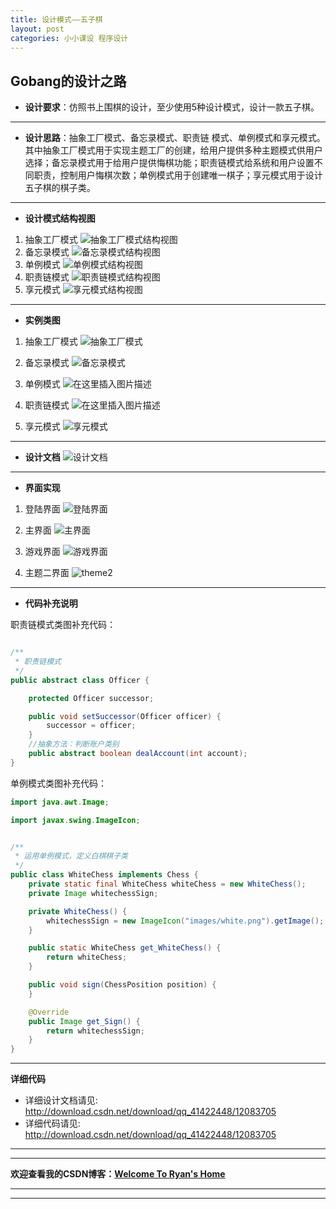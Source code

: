 ```yaml
---
title: 设计模式——五子棋
layout: post
categories: 小小课设 程序设计
---
```



## Gobang的设计之路

- **设计要求**：仿照书上围棋的设计，至少使用5种设计模式，设计一款五子棋。
---
- **设计思路**：抽象工厂模式、备忘录模式、职责链
模式、单例模式和享元模式。其中抽象工厂模式用于实现主题工厂的创建，给用户提供多种主题模式供用户选择；备忘录模式用于给用户提供悔棋功能；职责链模式给系统和用户设置不同职责，控制用户悔棋次数；单例模式用于创建唯一棋子；享元模式用于设计五子棋的棋子类。
---
- **设计模式结构视图**
 1. 抽象工厂模式
![抽象工厂模式结构视图](https://img-blog.csdnimg.cn/20200106083311355.png?x-oss-process=image/watermark,type_ZmFuZ3poZW5naGVpdGk,shadow_10,text_aHR0cHM6Ly9ibG9nLmNzZG4ubmV0L3FxXzQxNDIyNDQ4,size_16,color_FFFFFF,t_70)
 2. 备忘录模式
![备忘录模式结构视图](https://img-blog.csdnimg.cn/20200106083324103.png?x-oss-process=image/watermark,type_ZmFuZ3poZW5naGVpdGk,shadow_10,text_aHR0cHM6Ly9ibG9nLmNzZG4ubmV0L3FxXzQxNDIyNDQ4,size_16,color_FFFFFF,t_70)
 3. 单例模式
![单例模式结构视图](https://img-blog.csdnimg.cn/20200106083348348.png?x-oss-process=image/watermark,type_ZmFuZ3poZW5naGVpdGk,shadow_10,text_aHR0cHM6Ly9ibG9nLmNzZG4ubmV0L3FxXzQxNDIyNDQ4,size_16,color_FFFFFF,t_70)
 4. 职责链模式
![职责链模式结构视图](https://img-blog.csdnimg.cn/20200106083400173.png?x-oss-process=image/watermark,type_ZmFuZ3poZW5naGVpdGk,shadow_10,text_aHR0cHM6Ly9ibG9nLmNzZG4ubmV0L3FxXzQxNDIyNDQ4,size_16,color_FFFFFF,t_70)
 5. 享元模式
![享元模式结构视图](https://img-blog.csdnimg.cn/20200106083410448.png?x-oss-process=image/watermark,type_ZmFuZ3poZW5naGVpdGk,shadow_10,text_aHR0cHM6Ly9ibG9nLmNzZG4ubmV0L3FxXzQxNDIyNDQ4,size_16,color_FFFFFF,t_70)
---
- **实例类图**

 1. 抽象工厂模式
![抽象工厂模式](https://img-blog.csdnimg.cn/20200106103003223.png?x-oss-process=image/watermark,type_ZmFuZ3poZW5naGVpdGk,shadow_10,text_aHR0cHM6Ly9ibG9nLmNzZG4ubmV0L3FxXzQxNDIyNDQ4,size_16,color_FFFFFF,t_70)

 2. 备忘录模式
 ![备忘录模式](https://img-blog.csdnimg.cn/20200106103220370.png?x-oss-process=image/watermark,type_ZmFuZ3poZW5naGVpdGk,shadow_10,text_aHR0cHM6Ly9ibG9nLmNzZG4ubmV0L3FxXzQxNDIyNDQ4,size_16,color_FFFFFF,t_70)

 3. 单例模式
 ![在这里插入图片描述](https://img-blog.csdnimg.cn/20200106103649737.png?x-oss-process=image/watermark,type_ZmFuZ3poZW5naGVpdGk,shadow_10,text_aHR0cHM6Ly9ibG9nLmNzZG4ubmV0L3FxXzQxNDIyNDQ4,size_16,color_FFFFFF,t_70)

 4. 职责链模式
 ![在这里插入图片描述](https://img-blog.csdnimg.cn/20200106103707690.png?x-oss-process=image/watermark,type_ZmFuZ3poZW5naGVpdGk,shadow_10,text_aHR0cHM6Ly9ibG9nLmNzZG4ubmV0L3FxXzQxNDIyNDQ4,size_16,color_FFFFFF,t_70)

 5. 享元模式
![享元模式](https://img-blog.csdnimg.cn/20200106105954369.png?x-oss-process=image/watermark,type_ZmFuZ3poZW5naGVpdGk,shadow_10,text_aHR0cHM6Ly9ibG9nLmNzZG4ubmV0L3FxXzQxNDIyNDQ4,size_16,color_FFFFFF,t_70)

---
- **设计文档**
![设计文档](https://img-blog.csdnimg.cn/20200106084104553.png?x-oss-process=image/watermark,type_ZmFuZ3poZW5naGVpdGk,shadow_10,text_aHR0cHM6Ly9ibG9nLmNzZG4ubmV0L3FxXzQxNDIyNDQ4,size_16,color_FFFFFF,t_70)

---
 - **界面实现**
 1. 登陆界面
![登陆界面](https://img-blog.csdnimg.cn/20200106085717515.png?x-oss-process=image/watermark,type_ZmFuZ3poZW5naGVpdGk,shadow_10,text_aHR0cHM6Ly9ibG9nLmNzZG4ubmV0L3FxXzQxNDIyNDQ4,size_16,color_FFFFFF,t_70)

 2. 主界面
 ![主界面](https://img-blog.csdnimg.cn/20200106090020595.png?x-oss-process=image/watermark,type_ZmFuZ3poZW5naGVpdGk,shadow_10,text_aHR0cHM6Ly9ibG9nLmNzZG4ubmV0L3FxXzQxNDIyNDQ4,size_16,color_FFFFFF,t_70)

 3. 游戏界面
 ![游戏界面](https://img-blog.csdnimg.cn/20200106090106128.png?x-oss-process=image/watermark,type_ZmFuZ3poZW5naGVpdGk,shadow_10,text_aHR0cHM6Ly9ibG9nLmNzZG4ubmV0L3FxXzQxNDIyNDQ4,size_16,color_FFFFFF,t_70)

 4. 主题二界面
 ![theme2](https://img-blog.csdnimg.cn/20200106090207540.png?x-oss-process=image/watermark,type_ZmFuZ3poZW5naGVpdGk,shadow_10,text_aHR0cHM6Ly9ibG9nLmNzZG4ubmV0L3FxXzQxNDIyNDQ4,size_16,color_FFFFFF,t_70)

---
- **代码补充说明**

职责链模式类图补充代码：

```java

/**
 * 职责链模式
 */
public abstract class Officer {

	protected Officer successor;

	public void setSuccessor(Officer officer) {
		successor = officer;
	}
	//抽象方法：判断账户类别
	public abstract boolean dealAccount(int account);
}
```

单例模式类图补充代码：

```java
import java.awt.Image;

import javax.swing.ImageIcon;


/**
 * 运用单例模式，定义白棋棋子类
 */
public class WhiteChess implements Chess {
    private static final WhiteChess whiteChess = new WhiteChess();
    private Image whitechessSign;

    private WhiteChess() {
        whitechessSign = new ImageIcon("images/white.png").getImage();
    }

    public static WhiteChess get_WhiteChess() {
        return whiteChess;
    }

    public void sign(ChessPosition position) {
    }

    @Override
    public Image get_Sign() {
        return whitechessSign;
    }
}
```

---

**详细代码**
- 详细设计文档请见: http://download.csdn.net/download/qq_41422448/12083705
- 详细代码请见: http://download.csdn.net/download/qq_41422448/12083705






---
---
**欢迎查看我的CSDN博客：[Welcome To Ryan's Home](https://blog.csdn.net/qq_41422448)**

---
---